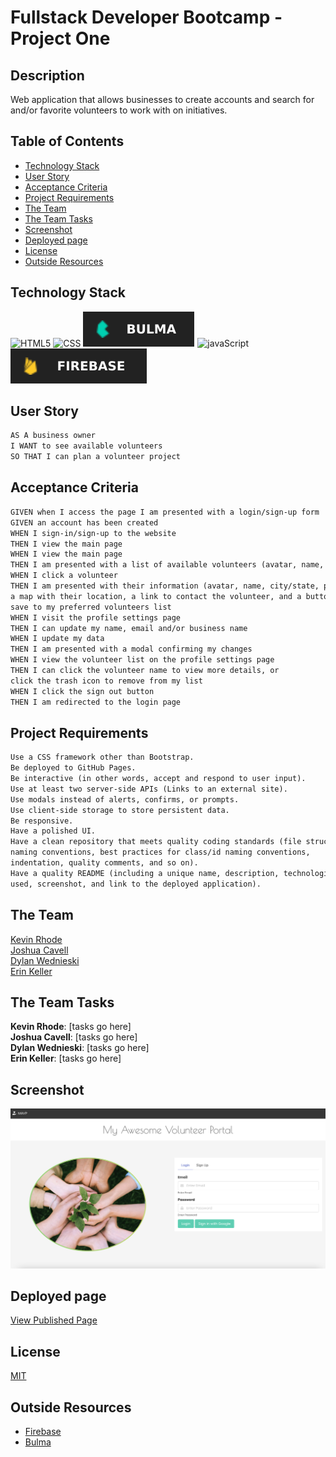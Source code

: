 # Fullstack Developer Bootcamp - Project One

## Description

Web application that allows businesses to create accounts and search for and/or favorite volunteers to work with on initiatives.

## Table of Contents
  * [Technology Stack](#technology-stack)
  * [User Story](#user-story)
  * [Acceptance Criteria](#acceptance-criteria)
  * [Project Requirements](#project-requirements)
  * [The Team](#the-team)
  * [The Team Tasks](#the-team-tasks)
  * [Screenshot](#screenshot)
  * [Deployed page](#deployed-page)
  * [License](#license)
  * [Outside Resources](#outside-resources)

## Technology Stack

![HTML5](https://img.shields.io/badge/HTML-239120?style=for-the-badge&logo=html5&logoColor=white)
![CSS](https://img.shields.io/badge/CSS-239120?&style=for-the-badge&logo=css3&logoColor=white)
![bulma](./assets/images/bulma.svg)
![javaScript](https://img.shields.io/badge/JavaScript-F7DF1E?style=for-the-badge&logo=javascript&logoColor=black)
![fireBase](./assets/images/firebase.svg)

## User Story

```md
AS A business owner
I WANT to see available volunteers
SO THAT I can plan a volunteer project
```

## Acceptance Criteria

```md
GIVEN when I access the page I am presented with a login/sign-up form
GIVEN an account has been created
WHEN I sign-in/sign-up to the website
THEN I view the main page
WHEN I view the main page
THEN I am presented with a list of available volunteers (avatar, name, city/state)
WHEN I click a volunteer
THEN I am presented with their information (avatar, name, city/state, phone/email)  
a map with their location, a link to contact the volunteer, and a button to  
save to my preferred volunteers list
WHEN I visit the profile settings page
THEN I can update my name, email and/or business name
WHEN I update my data
THEN I am presented with a modal confirming my changes
WHEN I view the volunteer list on the profile settings page
THEN I can click the volunteer name to view more details, or  
click the trash icon to remove from my list
WHEN I click the sign out button
THEN I am redirected to the login page
```

## Project Requirements

```md
Use a CSS framework other than Bootstrap.
Be deployed to GitHub Pages.
Be interactive (in other words, accept and respond to user input).
Use at least two server-side APIs (Links to an external site).
Use modals instead of alerts, confirms, or prompts.
Use client-side storage to store persistent data.
Be responsive.
Have a polished UI.
Have a clean repository that meets quality coding standards (file structure,  
naming conventions, best practices for class/id naming conventions,  
indentation, quality comments, and so on).
Have a quality README (including a unique name, description, technologies  
used, screenshot, and link to the deployed application).
```

## The Team
 
[Kevin Rhode](https://github.com/KevinRhode)  
[Joshua Cavell](https://github.com/xclusive36)  
[Dylan Wednieski](https://github.com/iam3dski)  
[Erin Keller](https://github.com/erin-m-keller)

## The Team Tasks

**Kevin Rhode**: [tasks go here]  
**Joshua Cavell**: [tasks go here]  
**Dylan Wednieski**: [tasks go here]  
**Erin Keller**: [tasks go here]

## Screenshot

![Screenshot](./assets/images/ss.png)

## Deployed page

[View Published Page](https://erin-m-keller.github.io/project-one/)

## License

[MIT](https://choosealicense.com/licenses/mit/)

## Outside Resources

  * [Firebase](https://firebase.google.com/docs)
  * [Bulma](https://bulma.io/documentation/)